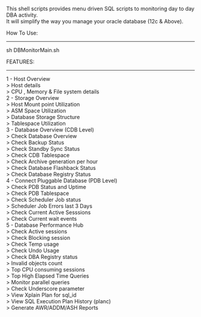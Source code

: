 This shell scripts provides menu driven SQL scripts to monitoring day to day DBA activity.                               
It will simplify the way you manage your oracle database (12c & Above).  
                                                                         
 How To Use:                                                             
 ***********                                                                                        
 sh DBMonitorMain.sh                                                  
                                                                         
 FEATURES:                                                               
 ********                                                                
   1 - Host Overview                                                      
		> Host details                                                    
		> CPU , Memory & File system  details		                      
   2 - Storage Overview                                                   
		> Host Mount point Utilization                                    
		> ASM Space Utilization                                           
		> Database Storage Structure                                      
		> Tablespace Utilization                                          
   3 - Database Overview (CDB Level)                                      
		> Check Database Overview                                         
		> Check Backup Status                                             
		> Check Standby Sync Status                                       
		> Check CDB Tablespace                                            
		> Check Archive generation per hour                               
		> Check Database Flashback Status                                 
		> Check Database Registry Status			                      
   4 - Connect Pluggable Database (PDB Level)                             
		> Check PDB Status and Uptime                                     
		> Check PDB Tablespace                                            
		> Check Scheduler Job  status                                     
		> Scheduler Job Errors last 3 Days                                
		> Check Current Active Sesssions                                  
		> Check Current wait events                                       
   5 - Database Performance Hub                                           
		> Check Active sessions                                           
		> Check Blocking session                                          
		> Check Temp usage                                                
		> Check Undo Usage                                                
		> Check DBA Registry status                                       
		> Invalid objects count                                           
		> Top CPU consuming sessions                                      
		> Top High Elapsed Time Queries                                   
		> Monitor parallel queries                                        
		> Check Underscore parameter                                      
		> View Xplain Plan for sql_id                                     
		> View SQL Execution Plan History (planc)                         
		> Generate AWR/ADDM/ASH Reports    
